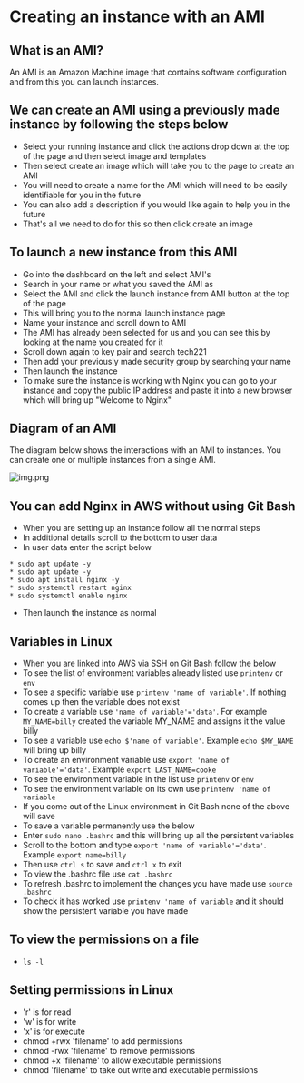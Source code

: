 # Creating an instance with an AMI

## What is an AMI?
An AMI is an Amazon Machine image that contains software configuration and from this you can launch instances.

## We can create an AMI using a previously made instance by following the steps below
* Select your running instance and click the actions drop down at the top of the page and then select image and templates
* Then select create an image which will take you to the page to create an AMI
* You will need to create a name for the AMI which will need to be easily identifiable for you in the future
* You can also add a description if you would like again to help you in the future
* That's all we need to do for this so then click create an image

## To launch a new instance from this AMI
* Go into the dashboard on the left and select AMI's
* Search in your name or what you saved the AMI as
* Select the AMI and click the launch instance from AMI button at the top of the page
* This will bring you to the normal launch instance page
* Name your instance and scroll down to AMI
* The AMI has already been selected for us and you can see this by looking at the name you created for it
* Scroll down again to key pair and search tech221
* Then add your previously made security group by searching your name
* Then launch the instance
* To make sure the instance is working with Nginx you can go to your instance and copy the public IP address and paste it into a new browser which will bring up "Welcome to Nginx"

## Diagram of an AMI
The diagram below shows the interactions with an AMI to instances. You can create one or multiple instances from a single AMI.

![img.png](img.png)

## You can add Nginx in AWS without using Git Bash
* When you are setting up an instance follow all the normal steps
* In additional details scroll to the bottom to user data
* In user data enter the script below
```* #!/bin/bash
* sudo apt update -y
* sudo apt update -y
* sudo apt install nginx -y
* sudo systemctl restart nginx
* sudo systemctl enable nginx
```
* Then launch the instance as normal

## Variables in Linux
* When you are linked into AWS via SSH on Git Bash follow the below
* To see the list of environment variables already listed use ```printenv``` or ```env```
* To see a specific variable use ```printenv 'name of variable'```. If nothing comes up then the variable does not exist
* To create a variable use ```'name of variable'='data'```. For example ```MY_NAME=billy``` created the variable MY_NAME and assigns it the value billy
* To see a variable use ```echo $'name of variable'```. Example ```echo $MY_NAME``` will bring up billy
* To create an environment variable use ```export 'name of variable'='data'```. Example ```export LAST_NAME=cooke```
* To see the environment variable in the list use ```printenv``` or ```env```
* To see the environment variable on its own use ```printenv 'name of variable```
* If you come out of the Linux environment in Git Bash none of the above will save
* To save a variable permanently use the below
* Enter ```sudo nano .bashrc``` and this will bring up all the persistent variables
* Scroll to the bottom and type ```export 'name of variable'='data'```. Example ```export name=billy```
* Then use ```ctrl s``` to save and ```ctrl x``` to exit
* To view the .bashrc file use ```cat .bashrc```
* To refresh .bashrc to implement the changes you have made use ```source .bashrc```
* To check it has worked use ```printenv 'name of variable``` and it should show the persistent variable you have made

## To view the permissions on a file
* ```ls -l```

## Setting permissions in Linux
* 'r' is for read
* 'w' is for write
* 'x' is for execute
* chmod +rwx 'filename' to add permissions
* chmod -rwx 'filename' to remove permissions
* chmod +x 'filename' to allow executable permissions
* chmod 'filename' to take out write and executable permissions
